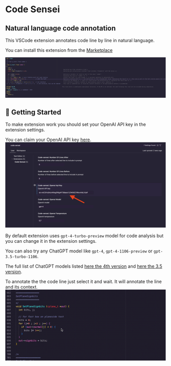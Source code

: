 # Code Sensei
## Natural language code annotation

This VSCode extension annotates code line by line in natural language.

You can install this extension from the [Marketplace](https://marketplace.visualstudio.com/items?itemName=HessdalenLights.code-sensei)

![Example of Code Sensei vscode extension work. It annotates code.](https://raw.githubusercontent.com/mirth/code-sensei/main/example0.png)

## 🚀 Getting Started
To make extension work you should set your OpenAI API key in the extension settings.

You can claim your OpenAI API key [here](https://platform.openai.com/api-keys).
![Place OpenAI API key in the extension settings](https://raw.githubusercontent.com/mirth/code-sensei/main/openaikey.png)

By default extension uses `gpt-4-turbo-preview` model for code analysis but you can change it in the extension settings.

You can also try any ChatGPT model like `gpt-4`, `gpt-4-1106-preview` or `gpt-3.5-turbo-1106`.

The full list of ChatGPT models listed [here the 4th version](https://platform.openai.com/docs/models/gpt-4-and-gpt-4-turbo) and [here the 3.5 version](https://platform.openai.com/docs/models/gpt-3-5).

To annotate the the code line just select it and wait. It will annotate the line and its context.
![Annotation process with vscode extension Code Sensei](https://raw.githubusercontent.com/mirth/code-sensei/main/work-example.gif)
